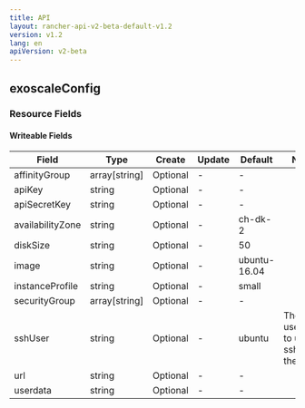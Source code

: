 ```yaml
---
title: API
layout: rancher-api-v2-beta-default-v1.2
version: v1.2
lang: en
apiVersion: v2-beta
---
```


## exoscaleConfig



### Resource Fields

#### Writeable Fields

Field | Type | Create | Update | Default | Notes
---|---|---|---|---|---
affinityGroup | array[string] | Optional | - | - | 
apiKey | string | Optional | - | - | 
apiSecretKey | string | Optional | - | - | 
availabilityZone | string | Optional | - | ch-dk-2 | 
diskSize | string | Optional | - | 50 | 
image | string | Optional | - | ubuntu-16.04 | 
instanceProfile | string | Optional | - | small | 
securityGroup | array[string] | Optional | - | - | 
sshUser | string | Optional | - | ubuntu | The ssh username to use to ssh into the host
url | string | Optional | - | - | 
userdata | string | Optional | - | - | 



<br>
